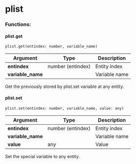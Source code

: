 
# plist

### Functions:
#### plist.get

`plist.get(entindex: number, variable_name)`

Argument | Type | Description
-------- | ---- | -----------
  **entindex** | number (entindex) | Entity index
  **variable_name** |  | Variable name

Get the previously stored by plist.set variable at any entity.


#### plist.set

`plist.set(entindex: number, variable_name, value: any)`

Argument | Type | Description
-------- | ---- | -----------
  **entindex** | number (entindex) | Entity index
  **variable_name** |  | Variable name
  **value** | any | Value

Set the special variable to any entity.

